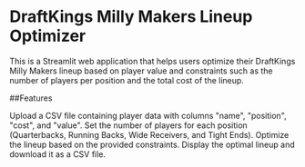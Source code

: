 # DraftKings Milly Makers Lineup Optimizer


This is a Streamlit web application that helps users optimize their DraftKings Milly Makers lineup based on player value and constraints such as the number of players per position and the total cost of the lineup.

##Features

Upload a CSV file containing player data with columns "name", "position", "cost", and "value".
Set the number of players for each position (Quarterbacks, Running Backs, Wide Receivers, and Tight Ends).
Optimize the lineup based on the provided constraints.
Display the optimal lineup and download it as a CSV file.
